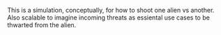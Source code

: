 This is a simulation, conceptually,  for how to shoot one alien vs another. Also scalable to imagine incoming threats as essiental use cases to be thwarted from the alien.
